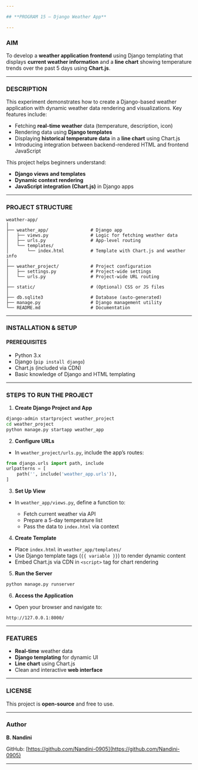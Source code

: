 ```yaml
---

## **PROGRAM 15 – Django Weather App**

---
```


### **AIM**

To develop a **weather application frontend** using Django templating that displays **current weather information** and a **line chart** showing temperature trends over the past 5 days using **Chart.js**.

---

### **DESCRIPTION**

This experiment demonstrates how to create a Django-based weather application with dynamic weather data rendering and visualizations. Key features include:

* Fetching **real-time weather** data (temperature, description, icon)
* Rendering data using **Django templates**
* Displaying **historical temperature data** in a **line chart** using Chart.js
* Introducing integration between backend-rendered HTML and frontend JavaScript

This project helps beginners understand:

* **Django views and templates**
* **Dynamic context rendering**
* **JavaScript integration (Chart.js)** in Django apps

---

### **PROJECT STRUCTURE**

```
weather-app/
│
├── weather_app/                # Django app
│   ├── views.py                # Logic for fetching weather data
│   ├── urls.py                 # App-level routing
│   └── templates/
│       └── index.html          # Template with Chart.js and weather info
│
├── weather_project/            # Project configuration
│   ├── settings.py             # Project-wide settings
│   └── urls.py                 # Project-wide URL routing
│
├── static/                     # (Optional) CSS or JS files
│
├── db.sqlite3                  # Database (auto-generated)
├── manage.py                   # Django management utility
└── README.md                   # Documentation
```

---

### **INSTALLATION & SETUP**

#### **PREREQUISITES**

* Python 3.x
* Django (`pip install django`)
* Chart.js (included via CDN)
* Basic knowledge of Django and HTML templating

---

### **STEPS TO RUN THE PROJECT**

1. **Create Django Project and App**

```bash
django-admin startproject weather_project
cd weather_project
python manage.py startapp weather_app
```

2. **Configure URLs**

* In `weather_project/urls.py`, include the app’s routes:

```python
from django.urls import path, include
urlpatterns = [
    path('', include('weather_app.urls')),
]
```

3. **Set Up View**

* In `weather_app/views.py`, define a function to:

  * Fetch current weather via API
  * Prepare a 5-day temperature list
  * Pass the data to `index.html` via context

4. **Create Template**

* Place `index.html` in `weather_app/templates/`
* Use Django template tags (`{{ variable }}`) to render dynamic content
* Embed Chart.js via CDN in `<script>` tag for chart rendering

5. **Run the Server**

```bash
python manage.py runserver
```

6. **Access the Application**

* Open your browser and navigate to:

```
http://127.0.0.1:8000/
```

---

### **FEATURES**

* **Real-time** weather data
* **Django templating** for dynamic UI
* **Line chart** using Chart.js
* Clean and interactive **web interface**

---

### **LICENSE**

This project is **open-source** and free to use.

---

### **Author**

**B. Nandini**

GitHub: [https://github.com/Nandini-0905](https://github.com/Nandini-0905)

---
